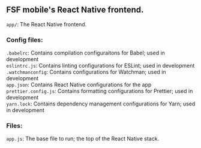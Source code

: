 ## FSF mobile's React Native frontend.

`app/`: The React Native frontend.

### Config files:

`.babelrc`: Contains compilation configuraitons for Babel; used in development  
`eslintrc.js`: Contains linting configurations for ESLint; used in development  
`.watchmanconfig`: Contains configurations for Watchman; used in development  
`app.json`: Contains React Native configurations for the app  
`prettier.config.js`: Contains formatting configurations for Prettier; used in development  
`yarn.lock`: Contains dependency management configurations for Yarn; used in development

### Files:

`app.js`: The base file to run; the top of the React Native stack.